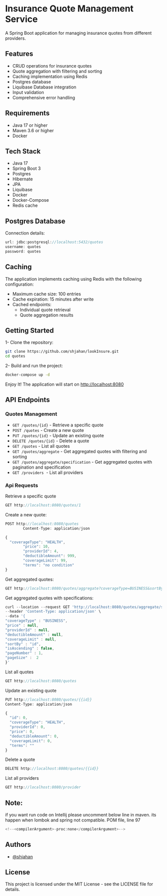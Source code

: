 # **Insurance Quote Management Service**

A Spring Boot application for managing insurance quotes from different providers.

## **Features**

- CRUD operations for insurance quotes
- Quote aggregation with filtering and sorting
- Caching implementation using Redis
- Postgres database
- Liquibase Database integration
- Input validation
- Comprehensive error handling

## **Requirements**

- Java 17 or higher
- Maven 3.6 or higher
- Docker

## **Tech Stack**

- Java 17
- Spring Boot 3
- Postgres
- Hibernate
- JPA
- Liquibase
- Docker
- Docker-Compose
- Redis cache


## **Postgres Database**

Connection details:

```jsx
url: jdbc:postgresql://localhost:5432/quotes
username: quotes
password: quotes
```

## **Caching**

The application implements caching using Redis with the following configuration:

- Maximum cache size: 100 entries
- Cache expiration: 15 minutes after write
- Cached endpoints:
  - Individual quote retrieval
  - Quote aggregation results


## **Getting Started**

1- Clone the repository:

```bash
git clone https://github.com/shjahan/lookInsure.git
cd quotes

```

2- Build and run the project:

```bash
docker-compose up -d
```

Enjoy It! The application will start on [http://localhost:8080](http://localhost:8080/)

## **API Endpoints**

### **Quotes Management**

- `GET /quotes/{id}` - Retrieve a specific quote
- `POST /quotes` - Create a new quote
- `PUT /quotes/{id}` - Update an existing quote
- `DELETE /quotes/{id}` - Delete a quote
- `GET /quotes` - List all quotes
- `GET /quotes/aggregate` - Get aggregated quotes with filtering and sorting
- `GET /quotes/aggregate/specification` - Get aggregated quotes with pagination and specification
- `GET /providers`  - List all providers

### **Api Requests**

Retrieve a specific quote

```jsx
GET http://localhost:8080/quotes/1
```


Create a new quote:

```jsx
POST http://localhost:8080/quotes
        Content-Type: application/json

{
  "coverageType": "HEALTH",
        "price": 10,
        "providerId": 4,
        "deductibleAmount": 999,
        "coverageLimit": 99,
        "terms": "no condition"
}
```

Get aggregated quotes:

```jsx
GET http://localhost:8080/quotes/aggregate?coverageType=BUSINESS&sortBy=best
```

Get aggregated quotes with specifications:

```jsx
curl --location --request GET 'http://localhost:8080/quotes/aggregate/specification' \
--header 'Content-Type: application/json' \
--data '{
"coverageType" : "BUSINESS",
"price" : null,
"providerId" : null,
"deductibleAmount" : null,
"coverageLimit" : null,
"sortBy" : "id",
"isAscending" : false,
"pageNumber" : 1,
"pageSize" :  2
}'
```

List all quotes

```jsx
GET http://localhost:8080/quotes
```

Update an existing quote
```jsx
PUT http://localhost:8080/quotes/{{id}}
Content-Type: application/json

{
  "id": 0,
  "coverageType": "HEALTH",
  "providerId": 0,
  "price": 0,
  "deductibleAmount": 0,
  "coverageLimit": 0,
  "terms": ""
}
```
Delete a quote
```jsx
DELETE http://localhost:8080/quotes/{{id}}
```
List all providers
```jsx
GET http://localhost:8080/provider
```
## Note:

if you want run code on Intellij please uncomment below line in maven. its happen when lombok and spring not
compatible.
POM file, line 97
```jsx
<!--<compilerArgument>-proc:none</compilerArgument>-->
```

## **Authors**

- [@shjahan](https://github.com/shjahan)

## **License**

This project is licensed under the MIT License - see the LICENSE file for details.
